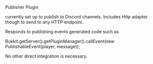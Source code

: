 Publisher Plugin

currently set up to publish to Discord channels. Includes Http adapter though to send to any HTTP endpoint.

Responds to publishing events generated code such as

Bukkit.getServer().getPluginManager().callEvent(new PublishableEvent(player, message));

No other direct integration is necessary.

